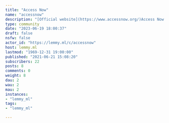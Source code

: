 ```yaml
---
title: "Access Now" 
name: "accessnow"
description: "[Official website](https://www.accessnow.org/)Access Now defends and extends the digital rights of users at risk around the world"
type: community
date: "2023-06-19 18:00:37"
draft: false
nsfw: false
actor_id: "https://lemmy.ml/c/accessnow"
host: lemmy.ml
lastmod: "1969-12-31 19:00:00"
published: "2021-06-21 15:08:20"
subscribers: 22
posts: 8
comments: 0
weight: 8
dau: 2
wau: 2
mau: 2
instances:
- "lemmy_ml"
tags: 
- "lemmy_ml"

---
```

